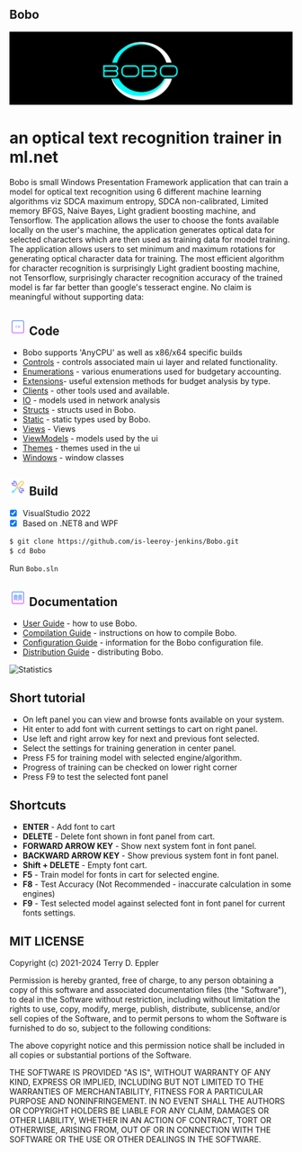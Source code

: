 ## Bobo
![](https://github.com/is-leeroy-jenkins/Bobo/blob/master/Machine/Resources/Assets/GitHubImages/Bobo.png)

# an optical text recognition trainer in ml.net

Bobo is small Windows Presentation Framework application that can train a model for optical text recognition using 6 different machine learning algorithms viz SDCA maximum entropy, SDCA non-calibrated, Limited memory BFGS, Naive Bayes, Light gradient boosting machine, and Tensorflow. 
The application allows the user to choose the fonts available locally on the user's machine, the application generates optical data for selected characters which are then used as training data for model training. The application allows users to set minimum and maximum rotations for generating optical character data for training.
The most efficient algorithm for character recognition is surprisingly Light gradient boosting machine, not Tensorflow, surprisingly character recognition accuracy of the trained model is far far better than google's tesseract engine. No claim is meaningful without supporting data:


## ![](https://github.com/is-leeroy-jenkins/Bobo/blob/master/Machine/Resources/Assets/GitHubImages/csharp.png) Code

- Bobo supports 'AnyCPU' as well as x86/x64 specific builds
- [Controls](https://github.com/is-leeroy-jenkins/Bobo/blob/master/Machine/UI/Controls) - controls associated main ui layer and related functionality.
- [Enumerations](https://github.com/is-leeroy-jenkins/Bobo/blob/master/Machine/Enumerations) - various enumerations used for budgetary accounting.
- [Extensions](https://github.com/is-leeroy-jenkins/Bobo/tree/master/Machine/Extensions)- useful extension methods for budget analysis by type.
- [Clients](https://github.com/is-leeroy-jenkins/Bobo/tree/master/Machine/Data/Clients) - other tools used and available.
- [IO](https://github.com/is-leeroy-jenkins/Bobo/blob/master/Machine/IO) - models used in network analysis
- [Structs](https://github.com/is-leeroy-jenkins/Bobo/tree/master/Machine/Structs) - structs used in Bobo.
- [Static](https://github.com/is-leeroy-jenkins/Bobo/tree/master/Machine/Static) - static types used by Bobo.
- [Views](https://github.com/is-leeroy-jenkins/Bobo/tree/master/Machine/UI/Views) - Views
- [ViewModels](https://github.com/is-leeroy-jenkins/Bobo/tree/master/Machine/UI/ViewModels) - models used by the ui
- [Themes](https://github.com/is-leeroy-jenkins/Bobo/tree/master/Machine/UI/Themes) - themes used in the ui
- [Windows](https://github.com/is-leeroy-jenkins/Bobo/tree/master/Machine/UI/Windows) - window classes

## ![](https://github.com/is-leeroy-jenkins/Bobo/blob/master/Machine/Resources/Assets/GitHubImages/tools.png) Build

- [x] VisualStudio 2022
- [x] Based on .NET8 and WPF

```bash
$ git clone https://github.com/is-leeroy-jenkins/Bobo.git
$ cd Bobo
```
Run `Bobo.sln`


## ![](https://github.com/is-leeroy-jenkins/Bobo/blob/master/Machine/Resources/Assets/GitHubImages/documentation.png) Documentation

- [User Guide](https://github.com/is-leeroy-jenkins/Bobo/blob/master/Machine/Resources/Github/Users.md) - how to use Bobo.
- [Compilation Guide](https://github.com/is-leeroy-jenkins/Bobo/blob/master/Machine/Resources/Github/Compilation.md) - instructions on how to compile Bobo.
- [Configuration Guide](https://github.com/is-leeroy-jenkins/Bobo/blob/master/Machine/Resources/Github/Configuration.md) - information for the Bobo configuration file. 
- [Distribution Guide](https://github.com/is-leeroy-jenkins/Bobo/blob/master/Machine/Resources/Github/Distribution.md) -  distributing Bobo.


![Statistics](https://i.ibb.co/rHScR48/Accuracy.png "Accuracy")

## Short tutorial
* On left panel you can view and browse fonts available on your system. 
* Hit enter to add font with current settings to cart on right panel.
* Use left and right arrow key for next and previous font selected.
* Select the settings for training generation in center panel.
* Press F5 for training model with selected engine/algorithm. 
* Progress of training can be checked on lower right corner
* Press F9 to test the selected font panel


## Shortcuts 
* **ENTER** - Add font to cart
* **DELETE** - Delete font shown in font panel from cart.
* **FORWARD ARROW KEY** - Show next system font in font panel.
* **BACKWARD ARROW KEY** - Show previous system font in font panel.
* **Shift + DELETE** - Empty font cart.
* **F5** - Train model for fonts in cart for selected engine.
* **F8** - Test Accuracy (Not Recommended - inaccurate calculation in some engines)
* **F9** - Test selected model against selected font in font panel for current fonts settings.

## MIT LICENSE

Copyright (c) 2021-2024 Terry D. Eppler

Permission is hereby granted, free of charge, to any person obtaining a copy of this software and associated documentation files (the "Software"), to deal in the Software without restriction, including without limitation the rights to use, copy, modify, merge, publish, distribute, sublicense, and/or sell copies of the Software, and to permit persons to whom the Software is furnished to do so, subject to the following conditions:

The above copyright notice and this permission notice shall be included in all copies or substantial portions of the Software.

THE SOFTWARE IS PROVIDED "AS IS", WITHOUT WARRANTY OF ANY KIND, EXPRESS OR IMPLIED, INCLUDING BUT NOT LIMITED TO THE WARRANTIES OF MERCHANTABILITY, FITNESS FOR A PARTICULAR PURPOSE AND NONINFRINGEMENT. IN NO EVENT SHALL THE AUTHORS OR COPYRIGHT HOLDERS BE LIABLE FOR ANY CLAIM, DAMAGES OR OTHER LIABILITY, WHETHER IN AN ACTION OF CONTRACT, TORT OR OTHERWISE, ARISING FROM, OUT OF OR IN CONNECTION WITH THE SOFTWARE OR THE USE OR OTHER DEALINGS IN THE SOFTWARE.
